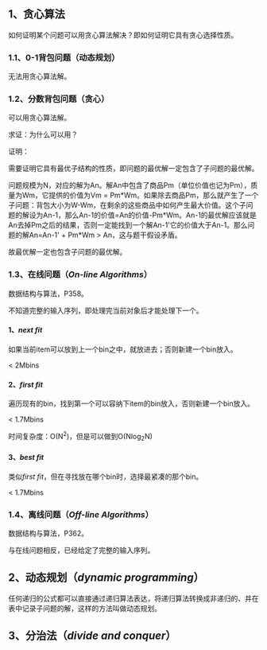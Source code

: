 ## 1、贪心算法

如何证明某个问题可以用贪心算法解决？即如何证明它具有贪心选择性质。

### 1.1、0-1背包问题（动态规划）

无法用贪心算法解。

### 1.2、分数背包问题（贪心）

可以用贪心算法解。

求证：为什么可以用？

证明：

需要证明它具有最优子结构的性质，即问题的最优解一定包含了子问题的最优解。

问题规模为N，对应的解为An。解An中包含了商品Pm（单位价值也记为Pm），质量为Wm，它提供的价值为Vm = Pm\*Wm。如果除去商品Pm，那么就产生了一个子问题：背包大小为W-Wm，在剩余的这些商品中如何产生最大价值。这个子问题的解设为An-1，那么An-1的价值=An的价值-Pm\*Wm。An-1的最优解应该就是An去掉Pm之后的结果，否则一定能找到一个解An-1'它的价值大于An-1。那么问题的解An=An-1' + Pm*Wm > An，这与题干假设矛盾。

故最优解一定也包含子问题的最优解。


### 1.3、在线问题（*On-line Algorithms*）

数据结构与算法，P358。

不知道完整的输入序列，即处理完当前对象后才能处理下一个。

#### 1、*next fit*

如果当前item可以放到上一个bin之中，就放进去；否则新建一个bin放入。

< 2Mbins

#### 2、*first fit*

遍历现有的bin，找到第一个可以容纳下item的bin放入，否则新建一个bin放入。

< 1.7Mbins

时间复杂度：O(N<sup>2</sup>)，但是可以做到O(Nlog<sub>2</sub>N)

#### 3、*best fit*

类似*first fit*，但在寻找放在哪个bin时，选择最紧凑的那个bin。

< 1.7Mbins

### 1.4、离线问题（*Off-line Algorithms*）

数据结构与算法，P362。

与在线问题相反，已经给定了完整的输入序列。

## 2、动态规划（*dynamic programming*）

任何递归的公式都可以直接通过递归算法表达，将递归算法转换成非递归的、并在表中记录子问题的解，这样的方法叫做动态规划。

## 3、分治法（*divide and conquer*）